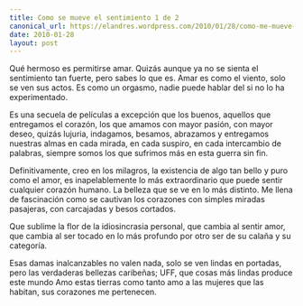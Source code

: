 ```yaml
---
title: Como se mueve el sentimiento 1 de 2
canonical_url: https://elandres.wordpress.com/2010/01/28/como-me-mueve-el-sentimiento-1/
date: 2010-01-28
layout: post
---
```


Qué hermoso es permitirse amar. Quizás aunque ya no se sienta el sentimiento tan fuerte, pero sabes lo que es. Amar es como el viento, solo se ven sus actos. Es como un orgasmo, nadie puede hablar del si no lo ha experimentado.

<!--more-->

Es una secuela de películas a excepción que los buenos, aquellos que entregamos el corazón, los que amamos con mayor pasión, con mayor deseo, quizás lujuria, indagamos, besamos, abrazamos y entregamos nuestras almas en cada mirada, en cada suspiro, en cada intercambio de palabras, siempre somos los que sufrimos más en esta guerra sin fin.

Definitivamente, creo en los milagros, la existencia de algo tan bello y puro como el amor, es inapelablemente lo más extraordinario que puede sentir cualquier corazón humano. La belleza que se ve en lo más distinto. Me llena de fascinación como se cautivan los corazones con simples miradas pasajeras, con carcajadas y besos cortados.

Que sublime la flor de la idiosincrasia personal, que cambia al sentir amor, que cambia al ser tocado en lo más profundo por otro ser de su calaña y su categoría.

Esas damas inalcanzables no valen nada, solo se ven lindas en portadas, pero las verdaderas bellezas caribeñas; UFF, que cosas más lindas produce este mundo Amo estas tierras como tanto amo a las mujeres que las habitan, sus corazones me pertenecen.
